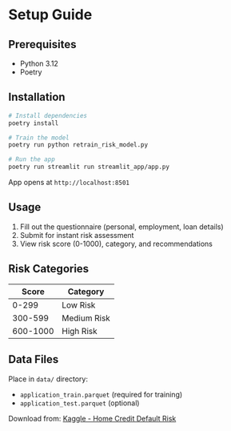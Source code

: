 # Setup Guide

## Prerequisites
- Python 3.12
- Poetry

## Installation

```bash
# Install dependencies
poetry install

# Train the model
poetry run python retrain_risk_model.py

# Run the app
poetry run streamlit run streamlit_app/app.py
```

App opens at `http://localhost:8501`

## Usage
1. Fill out the questionnaire (personal, employment, loan details)
2. Submit for instant risk assessment
3. View risk score (0-1000), category, and recommendations

## Risk Categories
| Score | Category |
|-------|----------|
| 0-299 | Low Risk |
| 300-599 | Medium Risk |
| 600-1000 | High Risk |

## Data Files
Place in `data/` directory:
- `application_train.parquet` (required for training)
- `application_test.parquet` (optional)

Download from: [Kaggle - Home Credit Default Risk](https://www.kaggle.com/competitions/home-credit-default-risk/data)
